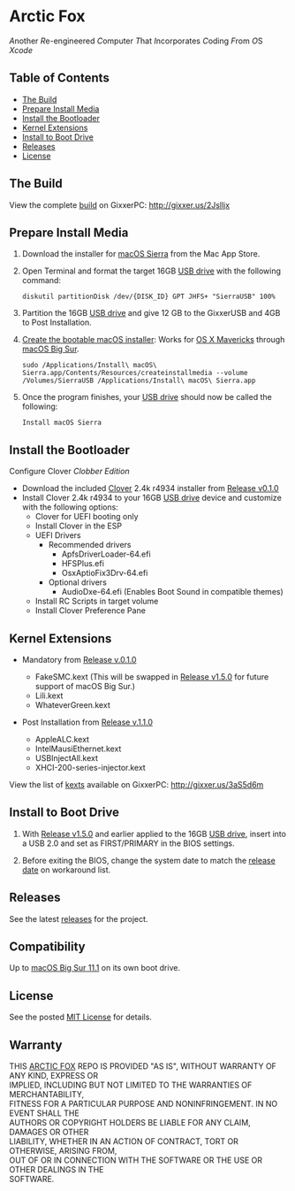 # Arctic Fox
*A*nother *R*e-engineered *C*omputer *T*hat *I*ncorporates *C*oding *F*rom *O*S *Xcode*

## Table of Contents

* [The Build](#the-build)
* [Prepare Install Media](#prepare-install-media)
* [Install the Bootloader](#install-the-bootloader)
* [Kernel Extensions](#kernel-extensions)
* [Install to Boot Drive](#install-to-boot-drive)
* [Releases](#releases)
* [License](#license)


## The Build

View the complete [build](https://www.dualbootpc.com/systems/desktop/arctic-fox/specs/) on GixxerPC: http://gixxer.us/2Jslljx

## Prepare Install Media

1. Download the installer for [macOS Sierra](https://www.dualbootpc.com/software/system/macos/sierra/) from the Mac App Store.
2. Open Terminal and format the target 16GB [USB drive](https://www.dualbootpc.com/hardware/usb/) with the following command:

    `diskutil partitionDisk /dev/{DISK_ID} GPT JHFS+ "SierraUSB" 100%` 
    
3. Partition the 16GB [USB drive](https://www.dualbootpc.com/hardware/usb/) and give 12 GB to the GixxerUSB and 4GB to Post Installation.
4. [Create the bootable macOS installer](https://www.dualbootpc.com/guide/creating-a-usb-installer/): Works for [OS X Mavericks](https://www.dualbootpc.com/software/system/macos/mavericks/) through [macOS Big Sur](https://www.dualbootpc.com/software/system/macos/big-sur/).

    `sudo /Applications/Install\ macOS\ Sierra.app/Contents/Resources/createinstallmedia --volume /Volumes/SierraUSB /Applications/Install\ macOS\ Sierra.app`
5. Once the program finishes, your [USB drive](https://www.dualbootpc.com/hardware/usb/) should now be called the following:

    `Install macOS Sierra`
    
## Install the Bootloader

Configure Clover *Clobber Edition*

* Download the included [Clover](https://www.dualbootpc.com/software/bootloader/clover/) 2.4k r4934 installer from [Release v0.1.0](https://github.com/Sipylus/Arctic-Fox/releases/tag/0.1.0)
* Install Clover 2.4k r4934 to your 16GB [USB drive](https://www.dualbootpc.com/hardware/usb/) device and customize with the following options:
  * Clover for UEFI booting only
  * Install Clover in the ESP
  * UEFI Drivers
    * Recommended drivers
      * ApfsDriverLoader-64.efi
      * HFSPlus.efi
      * OsxAptioFix3Drv-64.efi
    * Optional drivers
      * AudioDxe-64.efi (Enables Boot Sound in compatible themes)
  * Install RC Scripts in target volume
  * Install Clover Preference Pane
      
## Kernel Extensions

* Mandatory from [Release v.0.1.0](https://github.com/Sipylus/Arctic-Fox/releases/tag/0.1.0)
  * FakeSMC.kext (This will be swapped in [Release v1.5.0](https://github.com/Sipylus/Arctic-Fox/releases/tag/1.5.0) for future support of macOS Big Sur.)
  * Lili.kext
  * WhateverGreen.kext

* Post Installation from [Release v.1.1.0](https://github.com/Sipylus/Arctic-Fox/releases/tag/1.1.0)
  * AppleALC.kext
  * IntelMausiEthernet.kext
  * USBInjectAll.kext
  * XHCI-200-series-injector.kext

View the list of [kexts](https://www.dualbootpc.com/software/kexts/) available on GixxerPC: http://gixxer.us/3aS5d6m

## Install to Boot Drive

1. With [Release v1.5.0](https://github.com/Sipylus/Arctic-Fox/releases/tag/1.5.0) and earlier applied to the 16GB [USB drive](https://www.dualbootpc.com/hardware/usb/), insert into a USB 2.0 and set as FIRST/PRIMARY in the BIOS settings.

2. Before exiting the BIOS, change the system date to match the [release date](https://www.dualbootpc.com/guide/release-date/) on workaround list.

## Releases

See the latest [releases](https://github.com/Sipylus/Arctic-Fox/releases) for the project.

## Compatibility

Up to [macOS Big Sur 11.1](https://www.dualbootpc.com/software/system/macos/big-sur/) on its own boot drive.
  
## License
  
See the posted [MIT License](https://github.com/Sipylus/Arctic-Fox/blob/main/LICENSE) for details.
  
## Warranty
  
THIS [ARCTIC FOX](https://github.com/Sipylus/Arctic-Fox/)  REPO IS PROVIDED "AS IS", WITHOUT WARRANTY OF ANY KIND, EXPRESS OR<br>
IMPLIED, INCLUDING BUT NOT LIMITED TO THE WARRANTIES OF MERCHANTABILITY,<br>
FITNESS FOR A PARTICULAR PURPOSE AND NONINFRINGEMENT. IN NO EVENT SHALL THE<br>
AUTHORS OR COPYRIGHT HOLDERS BE LIABLE FOR ANY CLAIM, DAMAGES OR OTHER<br>
LIABILITY, WHETHER IN AN ACTION OF CONTRACT, TORT OR OTHERWISE, ARISING FROM,<br>
OUT OF OR IN CONNECTION WITH THE SOFTWARE OR THE USE OR OTHER DEALINGS IN THE<br>
SOFTWARE.
